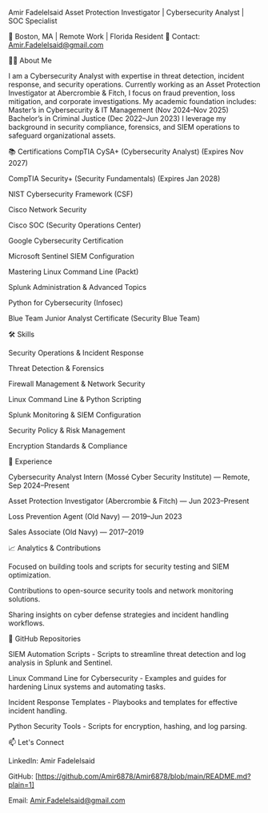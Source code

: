 Amir Fadelelsaid
Asset Protection Investigator | Cybersecurity Analyst | SOC Specialist

📍 Boston, MA | Remote Work | Florida Resident
📧 Contact: Amir.Fadelelsaid@gmail.com

👨‍💻 About Me

I am a Cybersecurity Analyst with expertise in threat detection, incident response, and security operations. Currently working as an Asset Protection Investigator at Abercrombie & Fitch, I focus on fraud prevention, loss mitigation, and corporate investigations. My academic foundation includes:
Master’s in Cybersecurity & IT Management (Nov 2024–Nov 2025)
Bachelor’s in Criminal Justice (Dec 2022–Jun 2023)
I leverage my background in security compliance, forensics, and SIEM operations to safeguard organizational assets.

📚 Certifications
CompTIA CySA+ (Cybersecurity Analyst) (Expires Nov 2027)

CompTIA Security+ (Security Fundamentals) (Expires Jan 2028)

NIST Cybersecurity Framework (CSF)

Cisco Network Security

Cisco SOC (Security Operations Center)

Google Cybersecurity Certification

Microsoft Sentinel SIEM Configuration

Mastering Linux Command Line (Packt)

Splunk Administration & Advanced Topics

Python for Cybersecurity (Infosec)

Blue Team Junior Analyst Certificate (Security Blue Team)

🛠️ Skills

Security Operations & Incident Response

Threat Detection & Forensics

Firewall Management & Network Security

Linux Command Line & Python Scripting

Splunk Monitoring & SIEM Configuration

Security Policy & Risk Management

Encryption Standards & Compliance

💼 Experience

Cybersecurity Analyst Intern (Mossé Cyber Security Institute) — Remote, Sep 2024–Present

Asset Protection Investigator (Abercrombie & Fitch) — Jun 2023–Present

Loss Prevention Agent (Old Navy) — 2019–Jun 2023

Sales Associate (Old Navy) — 2017–2019

📈 Analytics & Contributions

Focused on building tools and scripts for security testing and SIEM optimization.

Contributions to open-source security tools and network monitoring solutions.

Sharing insights on cyber defense strategies and incident handling workflows.

📂 GitHub Repositories

SIEM Automation Scripts - Scripts to streamline threat detection and log analysis in Splunk and Sentinel.

Linux Command Line for Cybersecurity - Examples and guides for hardening Linux systems and automating tasks.

Incident Response Templates - Playbooks and templates for effective incident handling.

Python Security Tools - Scripts for encryption, hashing, and log parsing.

📫 Let's Connect

LinkedIn: Amir Fadelelsaid

GitHub: [https://github.com/Amir6878/Amir6878/blob/main/README.md?plain=1]

Email: Amir.Fadelelsaid@gmail.com
